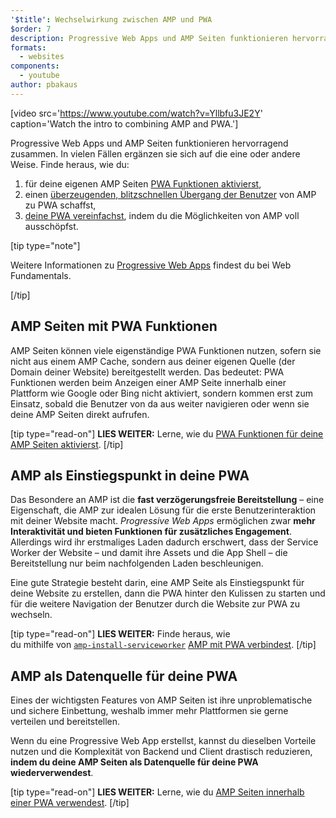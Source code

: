 ```yaml
---
'$title': Wechselwirkung zwischen AMP und PWA
$order: 7
description: Progressive Web Apps und AMP Seiten funktionieren hervorragend zusammen. In vielen Fällen können sie sich sogar ergänzen. Finde heraus, wie …
formats:
  - websites
components:
  - youtube
author: pbakaus
---
```


[video src='https://www.youtube.com/watch?v=Yllbfu3JE2Y' caption='Watch the intro to combining AMP and PWA.']

Progressive Web Apps und AMP Seiten funktionieren hervorragend zusammen. In vielen Fällen ergänzen sie sich auf die eine oder andere Weise. Finde heraus, wie du:

1. für deine eigenen AMP Seiten [PWA Funktionen aktivierst](../../../documentation/guides-and-tutorials/optimize-measure/amp-as-pwa.md),
2. einen [überzeugenden, blitzschnellen Übergang der Benutzer](../../../documentation/guides-and-tutorials/integrate/amp-to-pwa.md) von AMP zu PWA schaffst,
3. [deine PWA vereinfachst](../../../documentation/guides-and-tutorials/integrate/amp-in-pwa.md), indem du die Möglichkeiten von AMP voll ausschöpfst.

[tip type="note"]

Weitere Informationen zu [Progressive Web Apps](https://developers.google.com/web/progressive-web-apps/) findest du bei Web Fundamentals.

[/tip]

## AMP Seiten mit PWA Funktionen

AMP Seiten können viele eigenständige PWA Funktionen nutzen, sofern sie nicht aus einem AMP Cache, sondern aus deiner eigenen Quelle (der Domain deiner Website) bereitgestellt werden. Das bedeutet: PWA Funktionen werden beim Anzeigen einer AMP Seite innerhalb einer Plattform wie Google oder Bing nicht aktiviert, sondern kommen erst zum Einsatz, sobald die Benutzer von da aus weiter navigieren oder wenn sie deine AMP Seiten direkt aufrufen.

[tip type="read-on"] **LIES WEITER:** Lerne, wie du [PWA Funktionen für deine AMP Seiten aktivierst](../../../documentation/guides-and-tutorials/optimize-measure/amp-as-pwa.md). [/tip]

## AMP als Einstiegspunkt in deine PWA

Das Besondere an AMP ist die **fast verzögerungsfreie Bereitstellung** – eine Eigenschaft, die AMP zur idealen Lösung für die erste Benutzerinteraktion mit deiner Website macht. _Progressive Web Apps_ ermöglichen zwar **mehr Interaktivität und bieten Funktionen für zusätzliches Engagement**. Allerdings wird ihr erstmaliges Laden dadurch erschwert, dass der Service Worker der Website – und damit ihre Assets und die App Shell – die Bereitstellung nur beim nachfolgenden Laden beschleunigen.

Eine gute Strategie besteht darin, eine AMP Seite als Einstiegspunkt für deine Website zu erstellen, dann die PWA hinter den Kulissen zu starten und für die weitere Navigation der Benutzer durch die Website zur PWA zu wechseln.

[tip type="read-on"] **LIES WEITER:** Finde heraus, wie <br>du mithilfe von [`amp-install-serviceworker`](../../../documentation/components/reference/amp-install-serviceworker.md) [AMP mit PWA verbindest](../../../documentation/guides-and-tutorials/integrate/amp-to-pwa.md). [/tip]

## AMP als Datenquelle für deine PWA

Eines der wichtigsten Features von AMP Seiten ist ihre unproblematische und sichere Einbettung, weshalb immer mehr Plattformen sie gerne verteilen und bereitstellen.

Wenn du eine Progressive Web App erstellst, kannst du dieselben Vorteile nutzen und die Komplexität von Backend und Client drastisch reduzieren, **indem du deine AMP Seiten als Datenquelle für deine PWA wiederverwendest**.

[tip type="read-on"] **LIES WEITER:** Lerne, wie du [AMP Seiten innerhalb einer PWA verwendest](../../../documentation/guides-and-tutorials/integrate/amp-in-pwa.md). [/tip]
